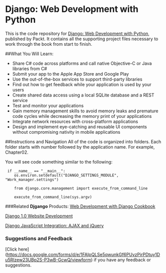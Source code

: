 # Django: Web Development with Python
This is the code repository for [Django: Web Development with Python](https://github.com/PacktPublishing/Django-Web-Development-with-Python), published by Packt. It contains all the supporting project files necessary to work through the book from start to finish.


##What You Will Learn:

*	Share C# code across platforms and call native Objective-C or Java libraries from C#
*	Submit your app to the Apple App Store and Google Play
*	Use the out-of-the-box services to support third-party libraries
*	Find out how to get feedback while your application is used by your users
*	Create shared data access using a local SQLite database and a REST service
*	Test and monitor your applications
*	Gain memory management skills to avoid memory leaks and premature code cycles while decreasing the memory print of your applications
*	Integrate network resources with cross-platform applications
*	Design and implement eye-catching and reusable UI components without compromising nativity in mobile applications

##Instructions and Navigation
All of the code is organized into folders. Each folder starts with number followed by the application name. For example, Chapter02.

You will see code something similar to the following:

```
 if __name__ == "__main__":
    os.environ.setdefault("DJANGO_SETTINGS_MODULE", "Work_manager.settings")

    from django.core.management import execute_from_command_line

    execute_from_command_line(sys.argv) 
```

###Related **Djgango** Products:
[Web Development with Django Cookbook](https://www.packtpub.com/web-development/web-development-django-cookbook?utm_source=github&utm_medium=repository&utm_campaign=9781783286898)

[Django 1.0 Website Development](https://www.packtpub.com/web-development/django-10-website-development?utm_source=github&utm_medium=repository&utm_campaign=9781847196781)

[Django JavaScript Integration: AJAX and jQuery](https://www.packtpub.com/web-development/django-javascript-integration-ajax-and-jquery?utm_source=github&utm_medium=repository&utm_campaign=9781849510349)

### Suggestions and Feedback
[Click here] (https://docs.google.com/forms/d/e/1FAIpQLSe5qwunkGf6PUvzPirPDtuy1Du5Rlzew23UBp2S-P3wB-GcwQ/viewform) if you have any feedback or suggestions.
